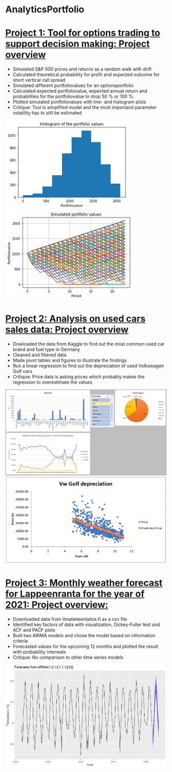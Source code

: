 # AnalyticsPortfolio

# [Project 1: Tool for options trading to support decision making: Project overview](https://github.com/JJuvakka/AnalyticsPortfolio)
* Simulated S&P 500 prices and returns as a random walk with drift
* Calculated theoretical probability for profit and expected outcome for short vertical call spread
* Simulated different portfoliovalues for an optionsportfolio
* Calculated expected portfoliovalue, expected annual return and probabilities for the portfoliovalue to drop 50 % or 100 %.
* Plotted simulated portfoliovalues with line- and histogram plots
* Critique: Tool is simplified model and the most importand parameter volatility has to still be estimated

![](https://github.com/JJuvakka/AnalyticsPortfolio/blob/main/images/Histogramofportfoliovalues.png)
![](https://github.com/JJuvakka/AnalyticsPortfolio/blob/main/images/Simulatedportfoliovalues.png)


# [Project 2: Analysis on used cars sales data: Project overview](https://github.com/JJuvakka/AnalyticsPortfolio)
* Dowloaded the data from Kaggle to find out the most common used car brand and fuel type in Germany
* Cleaned and filtered data
* Made pivot tables and figures to illustrate the findings
* Run a linear regression to find out the depreciation of used Volkswagen Golf cars
* Critique: Price data is asking prices which probably makes the regression to overestimate the values

![](https://github.com/JJuvakka/AnalyticsPortfolio/blob/main/images/Autos_sales_data_project.PNG)
![](https://github.com/JJuvakka/AnalyticsPortfolio/blob/main/images/Autos_sales_data_project_regression.PNG)

# [Project 3: Monthly weather forecast for Lappeenranta for the year of 2021: Project overview:](https://github.com/JJuvakka/AnalyticsPortfolio)
* Downloaded data from ilmatieteenlaitos.fi as a csv file
* Identified key factors of data with visualization, Dickey-Fuller test and ACF and PACF plots
* Built two ARIMA models and chose the model based on information criteria
* Forecasted values for the upcoming 12 months and plotted the result with probability interwals
* Critique: No comparison to other time series models

![](https://github.com/JJuvakka/AnalyticsPortfolio/blob/main/images/Weather_forecast_lappeenranta.PNG)






